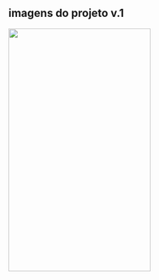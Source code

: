 ## imagens do projeto v.1
<img src="https://github.com/user-attachments/assets/f45ac682-1a71-421f-896b-76bafe7020db" width="280em" height="480em"/>
